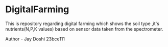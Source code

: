 # DigitalFarming
This is repository regarding digital farming which shows the soil type ,it's nutrients(N,P,K values) based on sensor data taken from the spectrometer.































Author - Jay Doshi
23bce111
